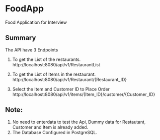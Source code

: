 # FoodApp
 Food Application for Interview

## Summary
The API have 3 Endpoints

1. To get the List of the restaurants.
http://localhost:8080/api/v1/RestaurantList

1. To get the List of Items in the restaurant.
http://localhost:8080/api/v1/Restaurant/{Restaurant_ID}

1. Select the Item and Customer ID to Place Order
http://localhost:8080/api/v1/items/{Item_ID}/customer/{Customer_ID}

## Note:
1. No need to enterdata to test the Api, Dummy data for Restautant, Customer and Item is already added.
2. The Database Configured in PostgreSQL.


